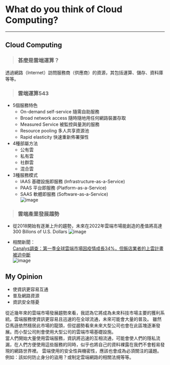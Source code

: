 # What do you think of Cloud Computing?
-----------------------------------------
## Cloud Computing  
> ### 甚麼是雲端運算？  
透過網路（Internet）訪問服務商（供應商）的資源，其包括運算、儲存、資料庫等等。
> ### 雲端運算543
  * 5個服務特色  
    * On-demand self-service 隨需自助服務  
    * Broad network access 隨時隨地用任何網路裝置存取  
    * Measured Service 被監控與量測的服務  
    * Resource pooling 多人共享資源池  
    * Rapid elasticity 快速重新佈署彈性  
  * 4種部屬方法  
    * 公有雲  
    * 私有雲  
    * 社群雲  
    * 混合雲   
  * 3種服務模式    
    * IAAS 基礎設施即服務 (Infrastructure-as-a-Service)  
    * PAAS 平台即服務 (Platform-as-a-Service)  
    * SAAS 軟體即服務 (Software-as-a-Service)  
    ![image](https://user-images.githubusercontent.com/73805870/112445651-58d09500-8d8a-11eb-9404-b1bf534d5050.png)  
> ### 雲端產業發展趨勢
  * 從2018開始有逐漸上升的趨勢，未來在2022年雲端市場能創造的產值將高達300 Billons of U.S. Dollars
  ![image](https://user-images.githubusercontent.com/73805870/112446527-4571f980-8d8b-11eb-9190-d08150ae93ae.png)

  * 相關新聞：  
  [Canalys調查：第一季全球雲端市場因疫情成長34%，但飯店業者的上雲計畫被迫中斷](https://www.ithome.com.tw/news/137498)  
  ![image](https://user-images.githubusercontent.com/73805870/112446729-794d1f00-8d8b-11eb-8c5d-c37a09c6054c.png)

  

## My Opinion

* 使資訊更容易互通  
* 普及網路資源  
* 資訊安全隱憂   

從近幾年來的雲端市場發展趨勢來看，我認為它將成為未來科技市場主要的獲利系統。雲端服務使資訊更容易且迅速的在全球流通，未來可能會大量的普及。
雖然亞馬遜依然穩居此市場的龍頭，但從趨勢看來未來大型公司也會在此區塊逐漸發展。而小型公司則會使用大型公司的雲端市場基礎設施。  
當人們開始大量使用雲端服務，資訊將迅速的互相流通，可能會使人們的隱私流漏，在人們方便使用這些服務的同時，似乎也將自己的資料裸露在我們不會輕易發現的網路世界裡。
雲端使用的安全性與機密性，應該也會成為必須關注的議題。例如：該如何防止身分的盜用？或制定雲端網路的相關法規等等。  
